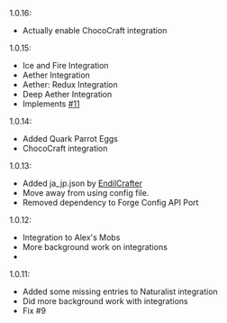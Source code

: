 1.0.16:
- Actually enable ChocoCraft integration

1.0.15:
- Ice and Fire Integration
- Aether Integration
- Aether: Redux Integration
- Deep Aether Integration
- Implements [#11](#11)

1.0.14:
- Added Quark Parrot Eggs
- ChocoCraft integration

1.0.13:
- Added ja_jp.json by [EndilCrafter](https://github.com/EndilCrafter)
- Move away from using config file.
- Removed dependency to Forge Config API Port

1.0.12:
- Integration to Alex's Mobs
- More background work on integrations
-
1.0.11:
- Added some missing entries to Naturalist integration
- Did more background work with integrations
- Fix #9
